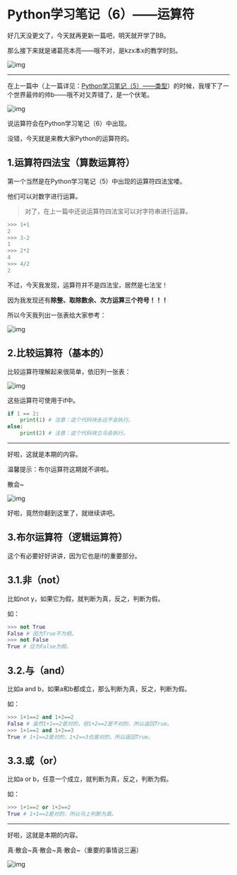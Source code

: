 # Python学习笔记（6）——运算符

好几天没更文了，今天就再更新一篇吧，明天就开学了BB。

那么接下来就是诸葛亮本亮——哦不对，是kzx本x的教学时刻。

![img](https://pic2.zhimg.com/80/v2-e642b438346c79ec11f3f84a9ef969f5_720w.jpg)

------

在上一篇中（上一篇详见：[Python学习笔记（5）——类型](5.md)）的时候，我埋下了一个世界最帅的帅b——哦不对又弄错了，是一个伏笔。

![img](https://pic4.zhimg.com/80/v2-cca649f283a72b1932b59398e4399067_720w.jpg)

说运算符会在Python学习笔记（6）中出现。

没错，今天就是来教大家Python的运算符的。

## 1.运算符四法宝（算数运算符）

第一个当然是在Python学习笔记（5）中出现的运算符四法宝喽。

他们可以对数字进行运算。

> 对了，在上一篇中还说运算符四法宝可以对字符串进行运算。

```python
>>> 1+1
2
>>> 3-2
1
>>> 2*2
4
>>> 4/2
2
```

不过，今天我发现，运算符并不是四法宝，居然是七法宝！

因为我发现还有**除整、取除数余、次方运算三个符号！！！**

所以今天我列出一张表给大家参考：

![img](https://pic1.zhimg.com/80/v2-0cb45dc47dfbe8c0b923f2c00b4b6be0_720w.jpg)

## 2.比较运算符（基本的）

比较运算符理解起来很简单，依旧列一张表：

![img](https://pic2.zhimg.com/80/v2-268afabce105dd0d872392be343c55b1_720w.jpg)

这些运算符可使用于if中。

```python
if 1 == 2:
    print(1) # 注意：这个代码块永远不会执行。
else:
    print(2) # 注意：这个代码块立马会执行。
```

------

好啦，这就是本期的内容。

温馨提示：布尔运算符这期就不讲啦。

散会~







































![img](https://pic2.zhimg.com/80/v2-46f33351952d5cf8be56f19842ee6ab9_720w.jpg)

好啦，竟然你翻到这里了，就继续讲吧。

## 3.布尔运算符（逻辑运算符）

这个有必要好好讲讲，因为它也是if的重要部分。

## 3.1.非（not）

比如not y，如果它为假，就判断为真，反之，判断为假。

如：

```python
>>> not True
False # 因为True不为假。
>>> not False
True # 应为False为假。
```

## 3.2.与（and）

比如a and b，如果a和b都成立，那么判断为真，反之，判断为假。

如：

```python
>>> 1+1==2 and 1+2==2
False # 虽然1+1==2是对的，但1+2==2是不对的，所以返回True。
>>> 1+1==2 and 1+2==3
True # 1+1==2是对的，1+2==3也是对的，所以返回True。
```

## 3.3.或（or）

比如a or b，任意一个成立，就判断为真，反之，判断为假。

如：

```python
>>> 1+1==2 or 1+2==2
True # 1+1==2是对的，所以马上判断为真。
```

------

好啦，这就是本期的内容。

真·散会~真·散会~真·散会~（重要的事情说三遍）

![img](https://pic1.zhimg.com/80/v2-36202fd521f30e7b74a4c2093fa128ec_720w.jpg)
